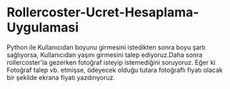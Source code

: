 # Rollercoster-Ucret-Hesaplama-Uygulamasi
Python ile Kullanıcıdan boyunu girmesini istedikten sonra boyu şartı sağlıyorsa, Kullanıcıdan yaşını girmesini talep ediyoruz.Daha sonra  rollercoster'la gezerken fotoğraf isteyip istemediğini soruyoruz. Eğer ki Fotoğraf talep vb. etmişse, ödeyecek olduğu tutara fotoğraflı fiyatı  olacak bir şekilde  ekrana fiyatı yazdırıyoruz.
